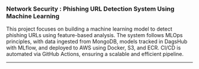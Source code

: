 ### Network Security : Phishing URL Detection System Using Machine Learning 

This project focuses on building a machine learning model to detect phishing URLs using feature-based analysis. The system follows MLOps principles, with data ingested from MongoDB, models tracked in DagsHub with MLflow, and deployed to AWS using Docker, S3, and ECR. CI/CD is automated via GitHub Actions, ensuring a scalable and efficient pipeline.

---
